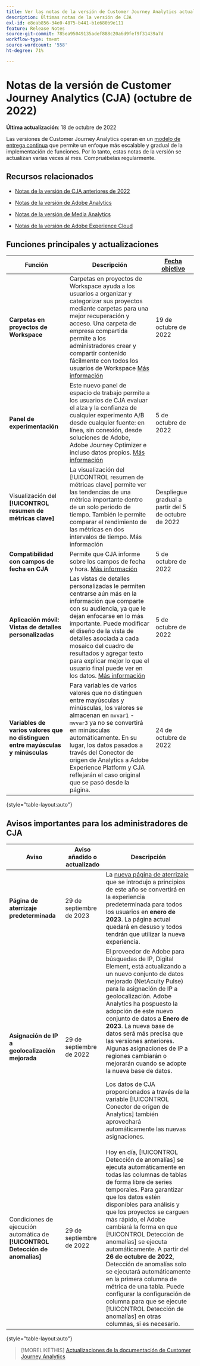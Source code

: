 ```yaml
---
title: Ver las notas de la versión de Customer Journey Analytics actuales
description: Últimas notas de la versión de CJA
exl-id: e8eab856-34e0-4875-b441-b1e680b9e111
feature: Release Notes
source-git-commit: 785ea95049135adef888c20a6d9fef9f31439a7d
workflow-type: tm+mt
source-wordcount: '558'
ht-degree: 71%

---
```


# Notas de la versión de Customer Journey Analytics (CJA) (octubre de 2022)

**Última actualización**: 18 de octubre de 2022

Las versiones de Customer Journey Analytics operan en un [modelo de entrega continua](releases.md) que permite un enfoque más escalable y gradual de la implementación de funciones. Por lo tanto, estas notas de la versión se actualizan varias veces al mes. Compruébelas regularmente.

## Recursos relacionados

* [Notas de la versión de CJA anteriores de 2022](/help/release-notes/2022.md)

* [Notas de la versión de Adobe Analytics ](https://experienceleague.adobe.com/docs/analytics/release-notes/latest.html?lang=es)

* [Notas de la versión de Media Analytics](https://experienceleague.adobe.com/docs/media-analytics/using/additional-resources/release-notes.html?lang=es)

* [Notas de la versión de Adobe Experience Cloud](https://experienceleague.adobe.com/docs/release-notes/experience-cloud/current.html?lang=es)

## Funciones principales y actualizaciones

| Función | Descripción | [Fecha objetivo](/help/release-notes/releases.md) |
| ----------- | ---------- | ----- |
| **Carpetas en proyectos de Workspace** | Carpetas en proyectos de Workspace ayuda a los usuarios a organizar y categorizar sus proyectos mediante carpetas para una mejor recuperación y acceso. Una carpeta de empresa compartida permite a los administradores crear y compartir contenido fácilmente con todos los usuarios de Workspace [Más información](/help/analysis-workspace/build-workspace-project/workspace-folders/about-folders.md) | 19 de octubre de 2022 |
| **Panel de experimentación** | Este nuevo panel de espacio de trabajo permite a los usuarios de CJA evaluar el alza y la confianza de cualquier experimento A/B desde cualquier fuente: en línea, sin conexión, desde soluciones de Adobe, Adobe Journey Optimizer e incluso datos propios. [Más información](/help/analysis-workspace/c-panels/experimentation.md) | 5 de octubre de 2022 |
| Visualización del **[!UICONTROL resumen de métricas clave]** | La visualización del [!UICONTROL resumen de métricas clave] permite ver las tendencias de una métrica importante dentro de un solo periodo de tiempo. También le permite comparar el rendimiento de las métricas en dos intervalos de tiempo. Más información | Despliegue gradual a partir del 5 de octubre de 2022 |
| **Compatibilidad con campos de fecha en CJA** | Permite que CJA informe sobre los campos de fecha y hora. [Más información](/help/data-views/data-views-usecases.md#date) | 5 de octubre de 2022 |
| **Aplicación móvil: Vistas de detalles personalizadas** | Las vistas de detalles personalizadas le permiten centrarse aún más en la información que comparte con su audiencia, ya que le dejan enfocarse en lo más importante. Puede modificar el diseño de la vista de detalles asociada a cada mosaico del cuadro de resultados y agregar texto para explicar mejor lo que el usuario final puede ver en los datos. [Más información](https://experienceleague.adobe.com/docs/analytics-platform/using/cja-dashboards/create-scorecard.html?lang=es) | 5 de octubre de 2022 |
| **Variables de varios valores que no distinguen entre mayúsculas y minúsculas** | Para variables de varios valores que no distinguen entre mayúsculas y minúsculas, los valores se almacenan en `mvvar1` - `mvvar3` ya no se convertirá en minúsculas automáticamente. En su lugar, los datos pasados a través del Conector de origen de Analytics a Adobe Experience Platform y CJA reflejarán el caso original que se pasó desde la página. | 24 de octubre de 2022 |

{style=&quot;table-layout:auto&quot;}

## Avisos importantes para los administradores de CJA

| Aviso | Aviso añadido o actualizado | Descripción |
| --- | --- | --- |
| **Página de aterrizaje predeterminada** | 29 de septiembre de 2023 | La [nueva página de aterrizaje](/help/getting-started/landing.md) que se introdujo a principios de este año se convertirá en la experiencia predeterminada para todos los usuarios en **enero de 2023**. La página actual quedará en desuso y todos tendrán que utilizar la nueva experiencia. |
| **Asignación de IP a geolocalización mejorada** | 29 de septiembre de 2022 | El proveedor de Adobe para búsquedas de IP, Digital Element, está actualizando a un nuevo conjunto de datos mejorado (NetAcuity Pulse) para la asignación de IP a geolocalización. Adobe Analytics ha pospuesto la adopción de este nuevo conjunto de datos a **Enero de 2023**. La nueva base de datos será más precisa que las versiones anteriores. Algunas asignaciones de IP a regiones cambiarán o mejorarán cuando se adopte la nueva base de datos.<p> Los datos de CJA proporcionados a través de la variable [!UICONTROL Conector de origen de Analytics] también aprovechará automáticamente las nuevas asignaciones. |
| Condiciones de ejecución automática de **[!UICONTROL Detección de anomalías]** | 29 de septiembre de 2022 | Hoy en día, [!UICONTROL Detección de anomalías] se ejecuta automáticamente en todas las columnas de tablas de forma libre de series temporales. Para garantizar que los datos estén disponibles para análisis y que los proyectos se carguen más rápido, el Adobe cambiará la forma en que [!UICONTROL Detección de anomalías] se ejecuta automáticamente. A partir del **26 de octubre de 2022**, Detección de anomalías solo se ejecutará automáticamente en la primera columna de métrica de una tabla. Puede configurar la configuración de columna para que se ejecute [!UICONTROL Detección de anomalías] en otras columnas, si es necesario. |

{style=&quot;table-layout:auto&quot;}

>[!MORELIKETHIS]
>[Actualizaciones de la documentación de Customer Journey Analytics](/help/release-notes/doc-changes.md)
